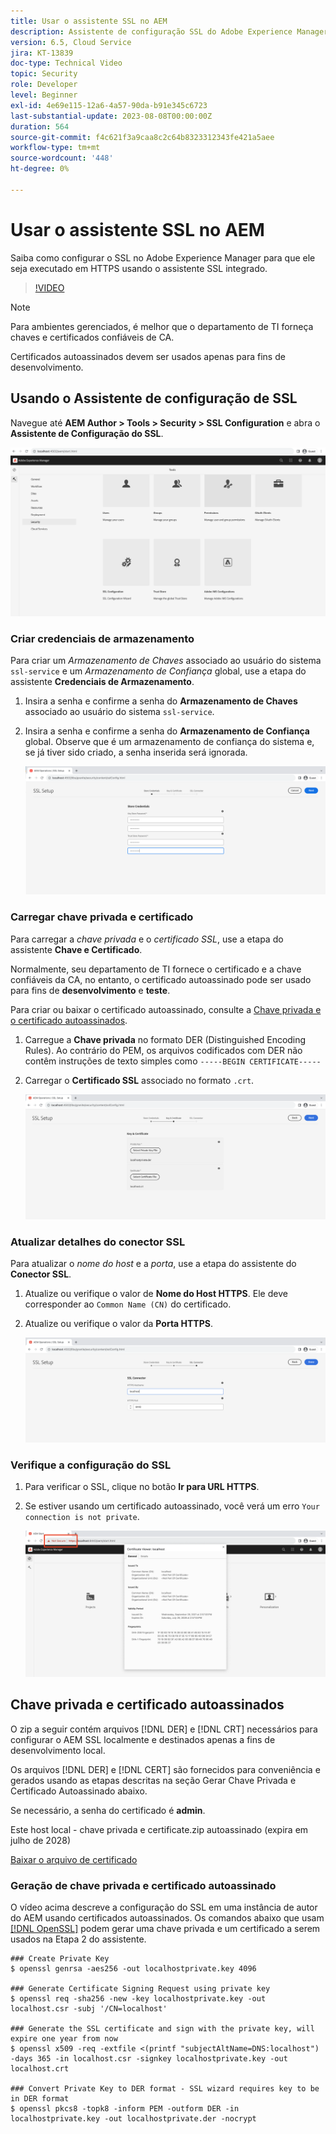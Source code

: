 ```yaml
---
title: Usar o assistente SSL no AEM
description: Assistente de configuração SSL do Adobe Experience Manager para facilitar a configuração de uma instância AEM para execução em HTTPS.
version: 6.5, Cloud Service
jira: KT-13839
doc-type: Technical Video
topic: Security
role: Developer
level: Beginner
exl-id: 4e69e115-12a6-4a57-90da-b91e345c6723
last-substantial-update: 2023-08-08T00:00:00Z
duration: 564
source-git-commit: f4c621f3a9caa8c2c64b8323312343fe421a5aee
workflow-type: tm+mt
source-wordcount: '448'
ht-degree: 0%

---
```


# Usar o assistente SSL no AEM

Saiba como configurar o SSL no Adobe Experience Manager para que ele seja executado em HTTPS usando o assistente SSL integrado.

>[!VIDEO](https://video.tv.adobe.com/v/17993?quality=12&learn=on)


>[!NOTE]
>
>Para ambientes gerenciados, é melhor que o departamento de TI forneça chaves e certificados confiáveis de CA.
>
>Certificados autoassinados devem ser usados apenas para fins de desenvolvimento.

## Usando o Assistente de configuração de SSL

Navegue até __AEM Author > Tools > Security > SSL Configuration__ e abra o __Assistente de Configuração do SSL__.

![Assistente de Configuração SSL](assets/use-the-ssl-wizard/ssl-config-wizard.png)

### Criar credenciais de armazenamento

Para criar um _Armazenamento de Chaves_ associado ao usuário do sistema `ssl-service` e um _Armazenamento de Confiança_ global, use a etapa do assistente __Credenciais de Armazenamento__.

1. Insira a senha e confirme a senha do __Armazenamento de Chaves__ associado ao usuário do sistema `ssl-service`.
1. Insira a senha e confirme a senha do __Armazenamento de Confiança__ global. Observe que é um armazenamento de confiança do sistema e, se já tiver sido criado, a senha inserida será ignorada.

   ![Instalação do SSL - Armazenar Credenciais](assets/use-the-ssl-wizard/store-credentials.png)

### Carregar chave privada e certificado

Para carregar a _chave privada_ e o _certificado SSL_, use a etapa do assistente __Chave e Certificado__.

Normalmente, seu departamento de TI fornece o certificado e a chave confiáveis da CA, no entanto, o certificado autoassinado pode ser usado para fins de __desenvolvimento__ e __teste__.

Para criar ou baixar o certificado autoassinado, consulte a [Chave privada e o certificado autoassinados](#self-signed-private-key-and-certificate).

1. Carregue a __Chave privada__ no formato DER (Distinguished Encoding Rules). Ao contrário do PEM, os arquivos codificados com DER não contêm instruções de texto simples como `-----BEGIN CERTIFICATE-----`
1. Carregar o __Certificado SSL__ associado no formato `.crt`.

   ![Instalação de SSL - Chave privada e certificado](assets/use-the-ssl-wizard/privatekey-and-certificate.png)

### Atualizar detalhes do conector SSL

Para atualizar o _nome do host_ e a _porta_, use a etapa do assistente do __Conector SSL__.

1. Atualize ou verifique o valor de __Nome do Host HTTPS__. Ele deve corresponder ao `Common Name (CN)` do certificado.
1. Atualize ou verifique o valor da __Porta HTTPS__.

   ![Configuração de SSL - Detalhes do Conector SSL](assets/use-the-ssl-wizard/ssl-connector-details.png)

### Verifique a configuração do SSL

1. Para verificar o SSL, clique no botão __Ir para URL HTTPS__.
1. Se estiver usando um certificado autoassinado, você verá um erro `Your connection is not private`.

   ![Instalação do SSL - Verificar AEM em HTTPS](assets/use-the-ssl-wizard/verify-aem-over-ssl.png)

## Chave privada e certificado autoassinados

O zip a seguir contém arquivos [!DNL DER] e [!DNL CRT] necessários para configurar o AEM SSL localmente e destinados apenas a fins de desenvolvimento local.

Os arquivos [!DNL DER] e [!DNL CERT] são fornecidos para conveniência e gerados usando as etapas descritas na seção Gerar Chave Privada e Certificado Autoassinado abaixo.

Se necessário, a senha do certificado é **admin**.

Este host local - chave privada e certificate.zip autoassinado (expira em julho de 2028)

[Baixar o arquivo de certificado](assets/use-the-ssl-wizard/certificate.zip)

### Geração de chave privada e certificado autoassinado

O vídeo acima descreve a configuração do SSL em uma instância de autor do AEM usando certificados autoassinados. Os comandos abaixo que usam [[!DNL OpenSSL]](https://www.openssl.org/) podem gerar uma chave privada e um certificado a serem usados na Etapa 2 do assistente.

```shell
### Create Private Key
$ openssl genrsa -aes256 -out localhostprivate.key 4096

### Generate Certificate Signing Request using private key
$ openssl req -sha256 -new -key localhostprivate.key -out localhost.csr -subj '/CN=localhost'

### Generate the SSL certificate and sign with the private key, will expire one year from now
$ openssl x509 -req -extfile <(printf "subjectAltName=DNS:localhost") -days 365 -in localhost.csr -signkey localhostprivate.key -out localhost.crt

### Convert Private Key to DER format - SSL wizard requires key to be in DER format
$ openssl pkcs8 -topk8 -inform PEM -outform DER -in localhostprivate.key -out localhostprivate.der -nocrypt
```
